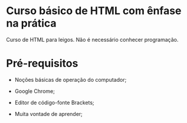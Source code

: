 # Curso básico de HTML com ênfase na prática
Curso de HTML para leigos. Não é necessário conhecer programação.

# Pré-requisitos

- Noções básicas de operação do computador;

- Google Chrome;

- Editor de código-fonte Brackets;

- Muita vontade de aprender;

